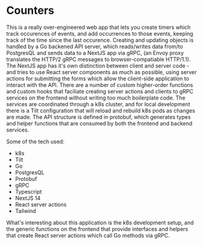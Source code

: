 # Counters

This is a really over-engineered web app that lets you create timers which track
occurences of events, and add occurrences to those events, keeping track of the
time since the last occurence. Creating and updating objects is handled by a Go
backened API server, which reads/writes data from/to PostgresQL and sends data
to a NextJS app via gRPC, (an Envoy proxy translates the HTTP/2 gRPC messages to
browser-compatiable HTTP/1.1). The NextJS app has it's own distinction between
client and server code - and tries to use React server components as much as
possible, using server actions for submitting the forms which allow the
client-side application to interact with the API. There are a number of custom
higher-order functions and custom hooks that faciliate creating server actions
and clients to gRPC services on the frontend without writing too much
boilerplate code. The services are coordinated through a k8s cluster, and for
local development there is a Tilt configuration that will reload and rebuild k8s
pods as changes are made. The API structure is defined in protobuf, which
generates types and helper functions that are consumed by both the frontend and
backend services.

Some of the tech used:

- k8s
- Tilt
- Go
- PostgresQL
- Protobuf
- gRPC
- Typescript
- NextJS 14
- React server actions
- Tailwind

What's interesting about this application is the k8s development setup, and the
generic functions on the frontend that provide interfaces and helpers that
create React server actions which call Go methods via gRPC.
